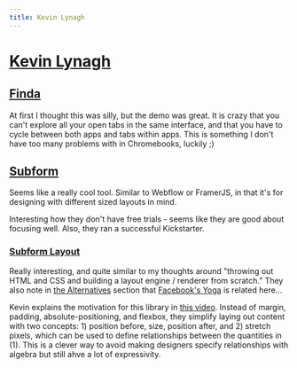 ```yaml
---
title: Kevin Lynagh
---
```


# [Kevin Lynagh](https://kevinlynagh.com/)

## [Finda](https://kevinlynagh.com/datatron/)

At first I thought this was silly, but the demo was great. It is crazy that you can't explore all your open tabs in the same interface, and that you have to cycle between both apps and tabs within apps. This is something I don't have too many problems with in Chromebooks, luckily ;)

## [Subform](https://subformapp.com/)

Seems like a really cool tool. Similar to Webflow or FramerJS, in that it's for designing with different sized layouts in mind. 

Interesting how they don't have free trials - seems like they are good about focusing well. Also, they ran a successful Kickstarter.

### [Subform Layout](https://github.com/lynaghk/subform-layout)

Really interesting, and quite similar to my thoughts around "throwing out HTML and CSS and building a layout engine / renderer from scratch." They also note in [the Alternatives](https://github.com/lynaghk/subform-layout#alternatives) section that [Facebook's Yoga](https://github.com/facebook/yoga) is related here...

Kevin explains the motivation for this library in [this video](https://www.deconstructconf.com/2017/kevin-lynagh-choosing-features). Instead of margin, padding, absolute-positioning, and flexbox, they simplify laying out content with two concepts: 1) position before, size, position after, and 2) stretch pixels, which can be used to define relationships between the quantities in (1). This is a clever way to avoid making designers specify relationships with algebra but still ahve a lot of expressivity.

<script>

(function(i,s,o,g,r,a,m){i['GoogleAnalyticsObject']=r;i[r]=i[r]||function(){
(i[r].q=i[r].q||[]).push(arguments)},i[r].l=1*new Date();a=s.createElement(o),
m=s.getElementsByTagName(o)[0];a.async=1;a.src=g;m.parentNode.insertBefore(a,m)
})(window,document,'script','https://www.google-analytics.com/analytics.js','ga');

ga('create', 'UA-103157758-1', 'auto');
ga('send', 'pageview');

</script>
<script repoPath="stevekrouse/futureofcoding.org" type="text/javascript" src="/unbreakable-links/index.js"></script>